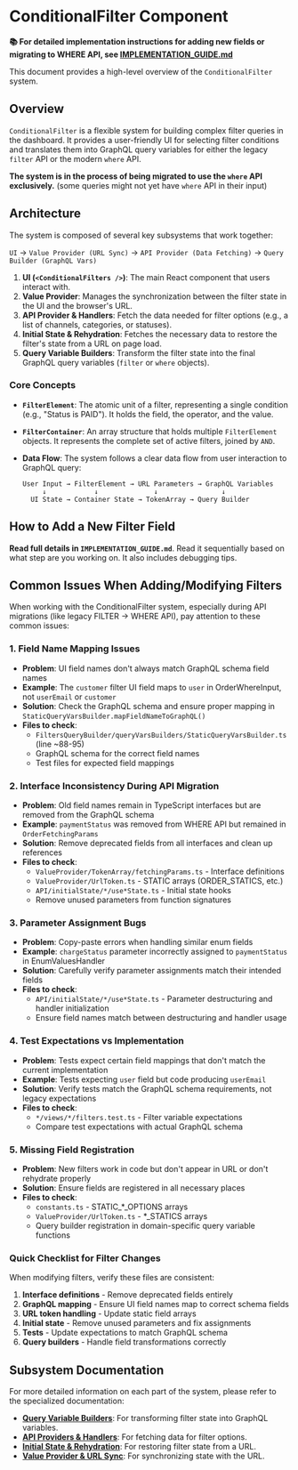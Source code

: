 # ConditionalFilter Component

**📚 For detailed implementation instructions for adding new fields or migrating to WHERE API, see [IMPLEMENTATION_GUIDE.md](./IMPLEMENTATION_GUIDE.md)**

This document provides a high-level overview of the `ConditionalFilter` system.

## Overview

`ConditionalFilter` is a flexible system for building complex filter queries in the dashboard.
It provides a user-friendly UI for selecting filter conditions and translates them into GraphQL query variables for either the legacy `filter` API or the modern `where` API.

**The system is in the process of being migrated to use the `where` API exclusively.** (some queries might not yet have `where` API in their input)

## Architecture

The system is composed of several key subsystems that work together:

`UI` -> `Value Provider (URL Sync)` -> `API Provider (Data Fetching)` -> `Query Builder (GraphQL Vars)`

1.  **UI (`<ConditionalFilters />`)**: The main React component that users interact with.
2.  **Value Provider**: Manages the synchronization between the filter state in the UI and the browser's URL.
3.  **API Provider & Handlers**: Fetch the data needed for filter options (e.g., a list of channels, categories, or statuses).
4.  **Initial State & Rehydration**: Fetches the necessary data to restore the filter's state from a URL on page load.
5.  **Query Variable Builders**: Transform the filter state into the final GraphQL query variables (`filter` or `where` objects).

### Core Concepts

- **`FilterElement`**: The atomic unit of a filter, representing a single condition (e.g., "Status is PAID"). It holds the field, the operator, and the value.

- **`FilterContainer`**: An array structure that holds multiple `FilterElement` objects. It represents the complete set of active filters, joined by `AND`.

- **Data Flow**: The system follows a clear data flow from user interaction to GraphQL query:
  ```
  User Input → FilterElement → URL Parameters → GraphQL Variables
       ↓            ↓              ↓                ↓
    UI State → Container State → TokenArray → Query Builder
  ```

## How to Add a New Filter Field

**Read full details in `IMPLEMENTATION_GUIDE.md`**. Read it sequentially based on what step are you working on. It also includes debugging tips.

## Common Issues When Adding/Modifying Filters

When working with the ConditionalFilter system, especially during API migrations (like legacy FILTER → WHERE API), pay attention to these common issues:

### 1. Field Name Mapping Issues

- **Problem**: UI field names don't always match GraphQL schema field names
- **Example**: The `customer` filter UI field maps to `user` in OrderWhereInput, not `userEmail` or `customer`
- **Solution**: Check the GraphQL schema and ensure proper mapping in `StaticQueryVarsBuilder.mapFieldNameToGraphQL()`
- **Files to check**:
  - `FiltersQueryBuilder/queryVarsBuilders/StaticQueryVarsBuilder.ts` (line ~88-95)
  - GraphQL schema for the correct field names
  - Test files for expected field mappings

### 2. Interface Inconsistency During API Migration

- **Problem**: Old field names remain in TypeScript interfaces but are removed from the GraphQL schema
- **Example**: `paymentStatus` was removed from WHERE API but remained in `OrderFetchingParams`
- **Solution**: Remove deprecated fields from all interfaces and clean up references
- **Files to check**:
  - `ValueProvider/TokenArray/fetchingParams.ts` - Interface definitions
  - `ValueProvider/UrlToken.ts` - STATIC arrays (ORDER_STATICS, etc.)
  - `API/initialState/*/use*State.ts` - Initial state hooks
  - Remove unused parameters from function signatures

### 3. Parameter Assignment Bugs

- **Problem**: Copy-paste errors when handling similar enum fields
- **Example**: `chargeStatus` parameter incorrectly assigned to `paymentStatus` in EnumValuesHandler
- **Solution**: Carefully verify parameter assignments match their intended fields
- **Files to check**:
  - `API/initialState/*/use*State.ts` - Parameter destructuring and handler initialization
  - Ensure field names match between destructuring and handler usage

### 4. Test Expectations vs Implementation

- **Problem**: Tests expect certain field mappings that don't match the current implementation
- **Example**: Tests expecting `user` field but code producing `userEmail`
- **Solution**: Verify tests match the GraphQL schema requirements, not legacy expectations
- **Files to check**:
  - `*/views/*/filters.test.ts` - Filter variable expectations
  - Compare test expectations with actual GraphQL schema

### 5. Missing Field Registration

- **Problem**: New filters work in code but don't appear in URL or don't rehydrate properly
- **Solution**: Ensure fields are registered in all necessary places
- **Files to check**:
  - `constants.ts` - STATIC\_\*\_OPTIONS arrays
  - `ValueProvider/UrlToken.ts` - \*\_STATICS arrays
  - Query builder registration in domain-specific query variable functions

### Quick Checklist for Filter Changes

When modifying filters, verify these files are consistent:

1. **Interface definitions** - Remove deprecated fields entirely
2. **GraphQL mapping** - Ensure UI field names map to correct schema fields
3. **URL token handling** - Update static field arrays
4. **Initial state** - Remove unused parameters and fix assignments
5. **Tests** - Update expectations to match GraphQL schema
6. **Query builders** - Handle field transformations correctly

## Subsystem Documentation

For more detailed information on each part of the system, please refer to the specialized documentation:

- **[Query Variable Builders](./FiltersQueryBuilder/queryVarsBuilders/DOCS.md)**: For transforming filter state into GraphQL variables.
- **[API Providers & Handlers](./API/DOCS.md)**: For fetching data for filter options.
- **[Initial State & Rehydration](./API/initialState/DOCS.md)**: For restoring filter state from a URL.
- **[Value Provider & URL Sync](./ValueProvider/DOCS.md)**: For synchronizing state with the URL.
